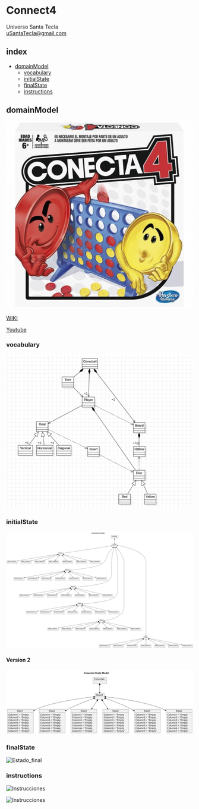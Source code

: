 # Connect4
Universo Santa Tecla  
[uSantaTecla@gmail.com](mailto:uSantaTecla@gmail.com)  

## index

* [domainModel](#domainModel)  
    * [vocabulary](#vocabulary)  
    * [initialState](#initialState)  
    * [finalState](#finalState)
    * [instructions](#instructions)  

## domainModel  

![connect4](./docs/images/conecta4.jpg)  

[WIKI](https://es.wikipedia.org/wiki/Conecta_4)

[Youtube](https://www.youtube.com/watch?v=JBSbiilzg9U)
### vocabulary

![Vocabulario](./docs/images/diagrama-clases-uml-conecta4-v2.png)
  
### initialState  
  
![Estado_inicial](./docs/images/initial-state-conecta4.svg) 
#### Version 2
![Estado_inicial](./docs/images/initial-state-conecta4-v2.svg) 
  
### finalState 

![Estado_final]()  
  
### instructions  
  
![Instrucciones]()  
  
![Instrucciones]()  
